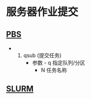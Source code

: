 # 服务器作业提交

## [PBS](https://www.jianshu.com/p/ba1c892d8303)
 - 1. qsub (提交任务)
        - 参数
               - q 指定队列/分区
            - N 任务名称
  
## [SLURM](https://slurm.schedmd.com/documentation.html)
